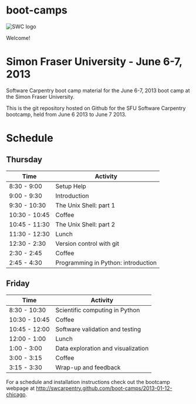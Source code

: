 boot-camps
==========
![SWC logo](http://software-carpentry.org/img/software-carpentry-banner.png)

Welcome!

# Simon Fraser University - June 6-7, 2013
Software Carpentry boot camp material
for the June 6-7, 2013 boot camp at the Simon Fraser University.



This is the git repository hosted on Github for the SFU Software Carpentry bootcamp, held from June 6 2013 to June 7 2013. 

# Schedule
## Thursday
| Time          |  Activity                            |
|---------------|--------------------------------------|
| 8:30 - 9:00   |  Setup Help                          |
| 9:00 - 9:30   |  Introduction                        |
| 9:30 - 10:30  |	 The Unix Shell: part 1              |
| 10:30 - 10:45 |	 Coffee                              |
| 10:45 - 11:30 |  The Unix Shell: part 2              |
| 11:30 - 12:30 |	 Lunch                               |
| 12:30 - 2:30  |  Version control with git            |
| 2:30 - 2:45   |  Coffee                              |
| 2:45 - 4:30 	|  Programming in Python: introduction |



## Friday

| Time          |  Activity                            |
|---------------|--------------------------------------|
| 8:30 - 10:30  |  Scientific computing in Python      |
| 10:30 - 10:45 |	 Coffee                              |
| 10:45 - 12:00 |  Software validation and testing     |
| 12:00 - 1:00  |	 Lunch                               |
| 1:00 - 3:00   |  Data exploration and visualization  |
| 3:00 - 3:15   |  Coffee                              |
| 3:15 - 3:30 	|  Wrap-up and feedback                |


For a schedule and installation instructions check out the bootcamp webpage at
http://swcarpentry.github.com/boot-camps/2013-01-12-chicago.

